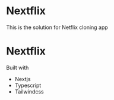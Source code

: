 # Nextflix

This is the solution for Netflix cloning app

# Nextflix

Built with

- Nextjs
- Typescript
- Tailwindcss
